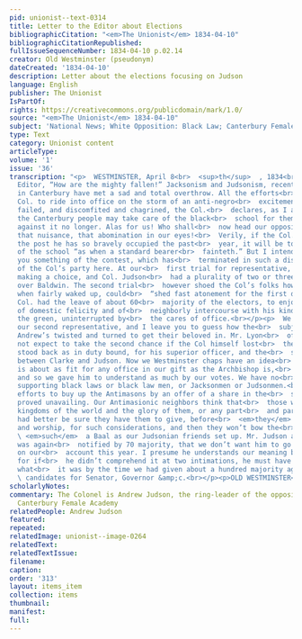 ```yaml
---
pid: unionist--text-0314
title: Letter to the Editor about Elections
bibliographicCitation: "<em>The Unionist</em> 1834-04-10"
bibliographicCitationRepublished: 
fullIssueSequenceNumber: 1834-04-10 p.02.14
creator: Old Westminster (pseudonym)
dateCreated: '1834-04-10'
description: Letter about the elections focusing on Judson
language: English
publisher: The Unionist
IsPartOf: 
rights: https://creativecommons.org/publicdomain/mark/1.0/
source: "<em>The Unionist</em> 1834-04-10"
subject: 'National News; White Opposition: Black Law; Canterbury Female Academy'
type: Text
category: Unionist content
articleType: 
volume: '1'
issue: '36'
transcription: "<p>  WESTMINSTER, April 8<br>  <sup>th</sup>  , 1834<br></p><p>  Mr.
  Editor, “How are the mighty fallen!” Jacksonism and Judsonism, recently so<br>  flourishing
  in Canterbury have met a sad and total overthrow. All the efforts<br>  of our gallant
  Col. to ride into office on the storm of an anti-negro<br>  excitement have utterly
  failed, and discomfited and chagrined, the Col.<br>  declares, as I am told, that
  the Canterbury people may take care of the black<br>  school for themselves—he fights
  against it no longer. Alas for us! Who shall<br>  now head our opposition against
  that nuisance, that abomination in our eyes!<br>  Verily, if the Col. deserteth
  the post he has so bravely occupied the past<br>  year, it will be to the opposers
  of the school “as when a standard bearer<br>  fainteth.” But I intended to tell
  you something of the contest, which has<br>  terminated in such a disastrous overthrow
  of the Col’s party here. At our<br>  first trial for representative, we failed of
  making a choice, and Col. Judson<br>  had a plurality of two or three votes or so
  over Baldwin. The second trial<br>  however shoed the Col’s folks how the freemen
  when fairly waked up, could<br>  “shed fast atonement for the first delay.” The
  Col. had the leave of about 60<br>  majority of the electors, to enjoy the sweets
  of domestic felicity and of<br>  neighborly intercourse with his kind friends on
  the green, uninterrupted by<br>  the cares of office.<br></p><p>  We now tried for
  our second representative, and I leave you to guess how the<br>  subjects of two
  Andrew’s twisted and turned to get their beloved in. Mr. Lyon<br>  of course could
  not expect to take the second chance if the Col himself lost<br>  the first so he
  stood back as in duty bound, for his superior officer, and the<br>  struggle was
  between Clarke and Judson. Now we Westminster chaps have an idea<br>  that Clarke
  is about as fit for any office in our gift as the Archbishop is,<br>  or ever was,
  and so we gave him to understand as much by our votes. We have no<br>  notion of
  supporting black laws or black law men, or Jacksonmen or Judsonmen.<br>  The Col’s
  efforts to buy up the Antimasons by an offer of a share in the<br>  spoils of victory
  proved unavailing. Our Antimasionic neighbors think that<br>  those who offer the
  kingdoms of the world and the glory of them, or any part<br>  and parcel thereof,
  had better be sure they have them to give, before<br>  <em>they</em>  fall down
  and worship, for such considerations, and then they won’t bow the<br>  knee to<br>
  \ <em>such</em>  a Baal as our Judsonian friends set up. Mr. Judson accordingly
  was again<br>  notified by 70 majority, that we don’t want him to go to New-Haven
  on our<br>  account this year. I presume he understands our meaning by this time,
  for if<br>  he didn’t comprehend it at two intimations, he must have begun to guess
  what<br>  it was by the time we had given about a hundred majority against his<br>
  \ candidates for Senator, Governor &amp;c.<br></p><p>OLD WESTMINSTER</p><p></p>"
scholarlyNotes: 
commentary: The Colonel is Andrew Judson, the ring-leader of the opposition to the
  Canterbury Female Academy
relatedPeople: Andrew Judson
featured: 
repeated: 
relatedImage: unionist--image-0264
relatedText: 
relatedTextIssue: 
filename: 
caption: 
order: '313'
layout: items_item
collection: items
thumbnail: 
manifest: 
full: 
---
```


